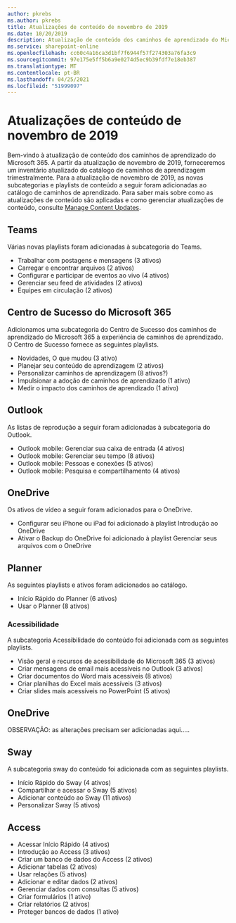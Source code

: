 ```yaml
---
author: pkrebs
ms.author: pkrebs
title: Atualizações de conteúdo de novembro de 2019
ms.date: 10/20/2019
description: Atualização de conteúdo dos caminhos de aprendizado do Microsoft 365
ms.service: sharepoint-online
ms.openlocfilehash: cc60c4a16ca3d1bf7f6944f57f274303a76fa3c9
ms.sourcegitcommit: 97e175e5ff5b6a9e0274d5ec9b39fdf7e18eb387
ms.translationtype: MT
ms.contentlocale: pt-BR
ms.lasthandoff: 04/25/2021
ms.locfileid: "51999097"
---
```

# <a name="november-2019-content-updates"></a>Atualizações de conteúdo de novembro de 2019
Bem-vindo à atualização de conteúdo dos caminhos de aprendizado do Microsoft 365. A partir da atualização de novembro de 2019, forneceremos um inventário atualizado do catálogo de caminhos de aprendizagem trimestralmente. Para a atualização de novembro de 2019, as novas subcategorias e playlists de conteúdo a seguir foram adicionadas ao catálogo de caminhos de aprendizado. Para saber mais sobre como as atualizações de conteúdo são aplicadas e como gerenciar atualizações de conteúdo, consulte [Manage Content Updates](custom_contentupdatesmanage.md).    

## <a name="teams"></a>Teams
Várias novas playlists foram adicionadas à subcategoria do Teams.
- Trabalhar com postagens e mensagens (3 ativos)
- Carregar e encontrar arquivos (2 ativos)
- Configurar e participar de eventos ao vivo (4 ativos)
- Gerenciar seu feed de atividades (2 ativos)
- Equipes em circulação (2 ativos)

## <a name="microsoft-365-success-center"></a>Centro de Sucesso do Microsoft 365
Adicionamos uma subcategoria do Centro de Sucesso dos caminhos de aprendizado do Microsoft 365 à experiência de caminhos de aprendizado. O Centro de Sucesso fornece as seguintes playlists.
- Novidades, O que mudou (3 ativo)
- Planejar seu conteúdo de aprendizagem (2 ativos)
- Personalizar caminhos de aprendizagem (8 ativos?)
- Impulsionar a adoção de caminhos de aprendizado (1 ativo)
- Medir o impacto dos caminhos de aprendizado (1 ativo)

## <a name="outlook"></a>Outlook
As listas de reprodução a seguir foram adicionadas à subcategoria do Outlook. 
- Outlook mobile: Gerenciar sua caixa de entrada (4 ativos)
- Outlook mobile: Gerenciar seu tempo (8 ativos)
- Outlook mobile: Pessoas e conexões (5 ativos)
- Outlook mobile: Pesquisa e compartilhamento (4 ativos)

## <a name="onedrive"></a>OneDrive
Os ativos de vídeo a seguir foram adicionados para o OneDrive. 
- Configurar seu iPhone ou iPad foi adicionado à playlist Introdução ao OneDrive
- Ativar o Backup do OneDrive foi adicionado à playlist Gerenciar seus arquivos com o OneDrive

## <a name="planner"></a>Planner
As seguintes playlists e ativos foram adicionados ao catálogo.  
- Início Rápido do Planner (6 ativos)
- Usar o Planner (8 ativos)

### <a name="accessibility"></a>Acessibilidade
A subcategoria Acessibilidade do conteúdo foi adicionada com as seguintes playlists. 
- Visão geral e recursos de acessibilidade do Microsoft 365 (3 ativos)
- Criar mensagens de email mais acessíveis no Outlook (3 ativos)
- Criar documentos do Word mais acessíveis (8 ativos)
- Criar planilhas do Excel mais acessíveis (3 ativos)
- Criar slides mais acessíveis no PowerPoint (5 ativos)

## <a name="onedrive"></a>OneDrive
OBSERVAÇÃO: as alterações precisam ser adicionadas aqui.....

## <a name="sway"></a>Sway
A subcategoria sway do conteúdo foi adicionada com as seguintes playlists. 
- Início Rápido do Sway (4 ativos)
- Compartilhar e acessar o Sway (5 ativos)
- Adicionar conteúdo ao Sway (11 ativos)
- Personalizar Sway (5 ativos)

## <a name="access"></a>Access
- Acessar Início Rápido (4 ativos)
- Introdução ao Access (3 ativos)
- Criar um banco de dados do Access (2 ativos)
- Adicionar tabelas (2 ativos)
- Usar relações (5 ativos)
- Adicionar e editar dados (2 ativos)
- Gerenciar dados com consultas (5 ativos)
- Criar formulários (1 ativo)
- Criar relatórios (2 ativos)
- Proteger bancos de dados (1 ativo)

